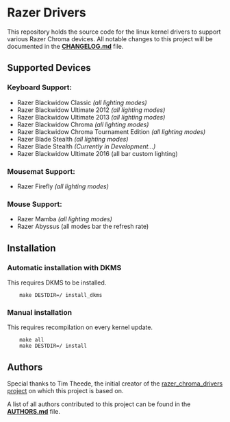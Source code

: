 # Razer Drivers

This repository holds the source code for the linux kernel drivers to support various Razer Chroma devices.
All notable changes to this project will be documented in the **[CHANGELOG.md](CHANGELOG.md)** file.

## Supported Devices
### Keyboard Support:
 * Razer Blackwidow Classic *(all lighting modes)*
 * Razer Blackwidow Ultimate 2012 *(all lighting modes)*
 * Razer Blackwidow Ultimate 2013 *(all lighting modes)*
 * Razer Blackwidow Chroma *(all lighting modes)*
 * Razer Blackwidow Chroma Tournament Edition *(all lighting modes)*
 * Razer Blade Stealth *(all lighting modes)*
 * Razer Blade Stealth *(Currently in Development...)*
 * Razer Blackwidow Ultimate 2016 (all bar custom lighting)

### Mousemat Support:
 * Razer Firefly *(all lighting modes)*

### Mouse Support:
 * Razer Mamba *(all lighting modes)*
 * Razer Abyssus (all modes bar the refresh rate)


## Installation

### Automatic installation with DKMS

This requires DKMS to be installed.

```
    make DESTDIR=/ install_dkms
```

### Manual installation

This requires recompilation on every kernel update.

```
    make all
    make DESTDIR=/ install
```

## Authors

Special thanks to Tim Theede, the initial creator of the [razer_chroma_drivers project](https://github.com/pez2001/razer_chroma_drivers) on which this project is based on.

A list of all authors contributed to this project can be found in the **[AUTHORS.md](AUTHORS.md)** file.
